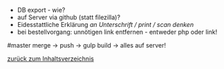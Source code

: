 
- DB export - wie?
- auf Server via github (statt filezilla)?
 - Eidesstattliche Erklärung _an Unterschrift / print / scan denken_      
- bei bestellvorgang: unnötigen link entfernen - entweder php oder link!

#master merge -> push -> gulp build -> alles auf server!

 
[zurück zum Inhaltsverzeichnis](../README.md)  